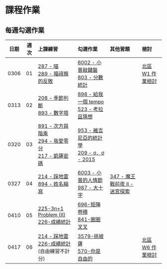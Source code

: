 # 課程作業

## 每週勾選作業

| 日期 | 週次 | 上課練習                                               | 勾選作業                                                         | 其他習題 | 檢討                             |
| :--: | :--: | :----------------------------------------------------- | :--------------------------------------------------------------- | :------- | :------------------------------- |
| 0306 |  01  | [287 - 喵][neoj-287]<br>[289 - 福祿猴的反敗][neoj-289] | [6002 - 小普敲鍵盤][neoj-6002]<br>[803 - 分數統計][neoj-803]     |          | [北區 W1 作業檢討][tp-review-w1] |
| 0313 |  02  | [208 - 季節判斷][neoj-208]<br>[893 - 數字塔][neoj-893] | [898 - 給我一個 tempo][neoj-898]<br>[523 - 考拉茲猜想][neoj-523] |          |                                  |
| 0320 |  03  |  [891 - 次方與階乘][neoj-891]<br>[294 - 我愛零分][neoj-294]<br>[217 - 凱薩密碼][neoj-217] | [953 - 維吉尼亞的統計學][neoj-953]<br>[209 - σ．σ - 2015][neoj-209] | | |
| 0327| 04|[214 - 踩地雷][neoj-214]<br>[894 - 姓名縮寫][neoj-894] | [6003 - 小普的人情節][neoj-6003] <br> [987 - 大十字][neoj-987] | [347 - 魔王戰前夜 II - 迷宮探索][neoj-347] ||
| 0410| 05|[225-3n+1 Problem (II)][neoj-225] <br>[226-成績統計][neoj-226] |[696-矩陣卷積][neoj-696]<br>[841-圈圈叉叉][neoj-841]| |
| 0417| 06| [214 - 踩地雷][neoj-214]<br>[226-成績統計][neoj-226] (自由練習不計分) |[3579-挑披薩][neoj-3579]<br>[570-你是自由的][neoj-570] |          | [北區 W6 作業檢討][tp-review-w6] |

[neoj-287]: https://neoj.sprout.tw/problem/287/
[neoj-289]: https://neoj.sprout.tw/problem/289/
[neoj-6002]: https://neoj.sprout.tw/problem/6002/
[neoj-803]: https://neoj.sprout.tw/problem/803/
[tp-review-w1]: https://www.csie.ntu.edu.tw/~b06902029/reveal.js/Sprout/2021/HW-Review-W1/#/
[neoj-208]: https://neoj.sprout.tw/problem/208/
[neoj-893]: https://neoj.sprout.tw/problem/893/
[neoj-898]: https://neoj.sprout.tw/problem/898/
[neoj-523]: https://neoj.sprout.tw/problem/523/
[neoj-953]: https://neoj.sprout.tw/problem/953/
[neoj-891]: https://neoj.sprout.tw/problem/891/
[neoj-294]: https://neoj.sprout.tw/problem/294/
[neoj-217]: https://neoj.sprout.tw/problem/217/
[neoj-953]: https://neoj.sprout.tw/problem/953/
[neoj-209]: https://neoj.sprout.tw/problem/209/
[neoj-347]: https://neoj.sprout.tw/problem/347/
[neoj-214]: https://neoj.sprout.tw/problem/214/
[neoj-894]: https://neoj.sprout.tw/problem/894/
[neoj-6003]: https://neoj.sprout.tw/problem/6003/
[neoj-987]: https://neoj.sprout.tw/problem/987/
[neoj-225]: https://neoj.sprout.tw/problem/225/
[neoj-226]: https://neoj.sprout.tw/problem/226/
[neoj-696]: https://neoj.sprout.tw/problem/696/
[neoj-841]: https://neoj.sprout.tw/problem/841/
[neoj-3579]: https://neoj.sprout.tw/problem/3579/
[neoj-570]: https://neoj.sprout.tw/problem/570/
[tp-review-w6]: https://hackmd.io/@Leyna/ByMTN1X8O
